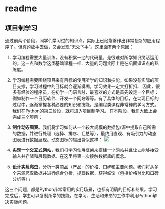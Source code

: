 # readme
## 项目制学习
通过前两个阶段，同学们学习过的知识点，实际上已经能够作出非常复杂的应用程序了。但真的放手去做，又会发现“无处下手”。这里面有两个原因：
1. 学习编程需要大量训练，没有积累一定的代码量，是很难对所学知识灵活运用的。这一点和数学这类基础课程一样，大量的习题实际上是在巩固知识点的熟练度。
2. 学习编程需要围绕项目来有目标的使用所学的知识和技能。如果没有实际的项目支撑，学习过程中的目标就会逐渐模糊。学习效果一定大打折扣。
因此，很多有经验的程序员，在初学一门语言时，最喜欢的方式是首先设定一个目标：例如制作一个日历软件、开发一个网站等等。有了具体的目标，在实现目标的过程中，逐渐掌握各种必要的知识和技能，是编程类课程非常棒的学习方式。
我们在Python的第三阶段，就将进入项目制学习。
在本阶段，我们大致上会完成三个项目：
1. **制作动态图表**。我们将学习如何从一个较大规模的数据包/源中提取自己所需的数据，并进行处理（选择、排序、汇总等），最终用直观、有吸引力的动态图表进行数据展现。动态图标的输出类似这样：
![][image-1]



3. **实现一个交互式网站**，我们将学习使用框架来搭建一个网站并且让它能够接受输入并存储和展现数据。在这里将第一次接触数据库的概念。
4. **设计实用爬虫**，分析一类商品（产品）的价格、口碑和主要问题。我们将从多个来源爬取数据并进行综合分析，提取数据、获得结论（包括价格对比和口碑分析等）；

这三个问题，都是Python非常常用的实用场景，也都有明确的目标和结果。学习完成后，学生可以复制所学的技能，在学习、生活和未来的工作中利用Python解决实际问题。

[image-1]:	virus_ani.gif